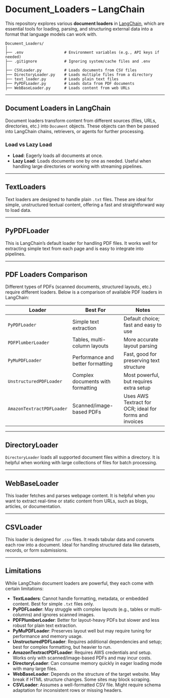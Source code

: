 # Document_Loaders – LangChain

This repository explores various **document loaders** in [LangChain](https://www.langchain.com/), which are essential tools for loading, parsing, and structuring external data into a format that language models can work with.
```
Document_Loaders/
│
├── .env                  # Environment variables (e.g., API keys if needed)
├── .gitignore            # Ignoring system/cache files and .env
│
├── CSVLoader.py          # Loads documents from CSV files
├── DirectoryLoader.py    # Loads multiple files from a directory
├── text_loader.py        # Loads plain text files
├── PyPDFLoader.py        # Loads data from PDF documents
├── WebBaseLoader.py      # Loads content from web URLs
```

---

## Document Loaders in LangChain

Document loaders transform content from different sources (files, URLs, directories, etc.) into `Document` objects. These objects can then be passed into LangChain chains, retrievers, or agents for further processing.

### Load vs Lazy Load

- **Load**: Eagerly loads all documents at once.
- **Lazy Load**: Loads documents one by one as needed. Useful when handling large directories or working with streaming pipelines.

---

## TextLoaders

Text loaders are designed to handle plain `.txt` files. These are ideal for simple, unstructured textual content, offering a fast and straightforward way to load data.

---

## PyPDFLoader

This is LangChain’s default loader for handling PDF files. It works well for extracting simple text from each page and is easy to integrate into pipelines.

---

## PDF Loaders Comparison

Different types of PDFs (scanned documents, structured layouts, etc.) require different loaders. Below is a comparison of available PDF loaders in LangChain:

| Loader                    | Best For                          | Notes                                                   |
|---------------------------|-----------------------------------|----------------------------------------------------------|
| `PyPDFLoader`             | Simple text extraction            | Default choice; fast and easy to use                     |
| `PDFPlumberLoader`        | Tables, multi-column layouts      | More accurate layout parsing                             |
| `PyMuPDFLoader`           | Performance and better formatting | Fast, good for preserving text structure                 |
| `UnstructuredPDFLoader`   | Complex documents with formatting | Most powerful, but requires extra setup                  |
| `AmazonTextractPDFLoader` | Scanned/image-based PDFs          | Uses AWS Textract for OCR; ideal for forms and invoices  |

---

## DirectoryLoader

`DirectoryLoader` loads all supported document files within a directory. It is helpful when working with large collections of files for batch processing.

---

## WebBaseLoader

This loader fetches and parses webpage content. It is helpful when you want to extract real-time or static content from URLs, such as blogs, articles, or documentation.

---

## CSVLoader

This loader is designed for `.csv` files. It reads tabular data and converts each row into a document. Ideal for handling structured data like datasets, records, or form submissions.

---

## Limitations

While LangChain document loaders are powerful, they each come with certain limitations:

- **TextLoaders**: Cannot handle formatting, metadata, or embedded content. Best for simple `.txt` files only.
- **PyPDFLoader**: May struggle with complex layouts (e.g., tables or multi-columns) and ignores scanned images.
- **PDFPlumberLoader**: Better for layout-heavy PDFs but slower and less robust for plain text extraction.
- **PyMuPDFLoader**: Preserves layout well but may require tuning for performance and memory usage.
- **UnstructuredPDFLoader**: Requires additional dependencies and setup; best for complex formatting, but heavier to run.
- **AmazonTextractPDFLoader**: Requires AWS credentials and setup. Works only with scanned/image-based PDFs and may incur costs.
- **DirectoryLoader**: Can consume memory quickly in eager loading mode with many large files.
- **WebBaseLoader**: Depends on the structure of the target website. May break if HTML structure changes. Some sites may block scraping.
- **CSVLoader**: Assumes a well-formatted CSV file. Might require schema adaptation for inconsistent rows or missing headers.

